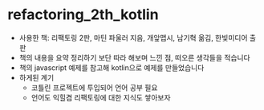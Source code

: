 # refactoring_2th_kotlin

- 사용한 책: 리팩토링 2판, 마틴 파울러 지음, 개앞맵시, 남기혁 옮김, 한빛미디어 출판
- 책의 내용을 요약 정리하기 보단 따라 해보며 느낀 점, 떠오른 생각들을 적습니다
- 책의 javascript 예제를 참고해 kotlin으로 예제를 만들었습니다
- 하게된 계기
  - 코틀린 프로젝트에 투입되어 언어 공부 필요 
  - 언어도 익힐겸 리팩토링에 대한 지식도 쌓아보자
